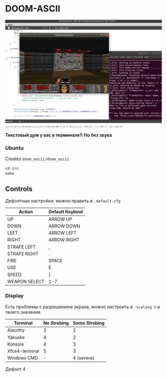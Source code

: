 # DOOM-ASCII

![LOGO](screenshots/ubuntu.png)

**Текстовый дум у вас в терминале!!**
**Но без звука**

### Ubuntu
Creates ```doom_ascii/doom_ascii```
```
cd src
make
```

## Controls

Дефолтные настройки, можно править в ```.default.cfg```

|Action         |Default Keybind|
|---------------|---------------|
|UP             |ARROW UP		|
|DOWN			|ARROW DOWN		|
|LEFT			|ARROW LEFT		|
|RIGHT			|ARROW RIGHT	|
|STRAFE LEFT	|,				|
|STRAFE RIGHT	|.				|
|FIRE			|SPACE			|
|USE			|E				|
|SPEED			|]				|
|WEAPON SELECT  |1-7            |

### Display

Есть проблемы с разрешением экрана, можно настроить в ```-scaling n``` и твоего значения

|Terminal      |No Strobing|Some Strobing|
|--------------|-----------|-------------|
|Alacritty     |3          |2            |
|Yakuake       |4          |2            |
|Konsole       |4          |3            |
|Xfce4-terminal|5          |3            |
|Windows CMD   |-          |4 (severe)   |

Дефолт 4
